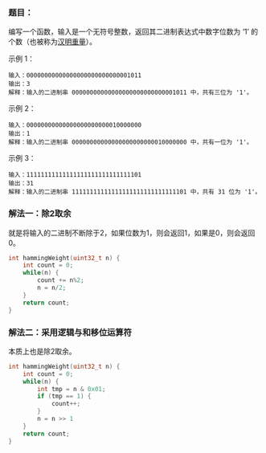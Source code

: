 ### 题目：

编写一个函数，输入是一个无符号整数，返回其二进制表达式中数字位数为 ‘1’ 的个数（也被称为[汉明重量](https://baike.baidu.com/item/%E6%B1%89%E6%98%8E%E9%87%8D%E9%87%8F)）。

示例 1：

```
输入：00000000000000000000000000001011
输出：3
解释：输入的二进制串 00000000000000000000000000001011 中，共有三位为 '1'。
```
示例 2：

```
输入：00000000000000000000000010000000
输出：1
解释：输入的二进制串 00000000000000000000000010000000 中，共有一位为 '1'。
```
示例 3：

```
输入：11111111111111111111111111111101
输出：31
解释：输入的二进制串 11111111111111111111111111111101 中，共有 31 位为 '1'。
```

### 解法一：除2取余

就是将输入的二进制不断除于2，如果位数为1，则会返回1，如果是0，则会返回0。

```c
int hammingWeight(uint32_t n) {
    int count = 0;
    while(n) {
        count += n%2;
        n = n/2;
    }
    return count;
}
```

### 解法二：采用逻辑与和移位运算符

本质上也是除2取余。

```c
int hammingWeight(uint32_t n) {
    int count = 0;
    while(n) {
        int tmp = n & 0x01;
        if (tmp == 1) {
            count++;
        }
        n = n >> 1
    }
    return count;
}
```
